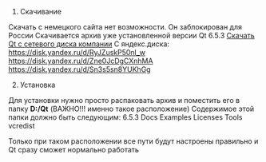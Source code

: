 1. Скачивание

Скачать с немецкого сайта нет возможности. Он заблокирован для России
Скачивается архив уже установленной версии Qt 6.5.3
[Скачать Qt с сетевого диска компании](\\10.16.0.161\shared_folder\SDK\Qt)
С яндекс.диска:
https://disk.yandex.ru/d/RyJZuskP50nl_w
https://disk.yandex.ru/d/Zne0JcDgCXnhMA
https://disk.yandex.ru/d/Sn3s5sn8YUKhGg

2. Установка

Для установки нужно просто распаковать архив и поместить его в папку **D:/Qt** (ВАЖНО!!! именно такое расположение)
Содержимое этой папки должно быть следующим:
6.5.3
Docs
Examples
Licenses
Tools
vcredist

Только при таком расположении все пути будут настроены правильно и Qt сразу сможет нормально работать
